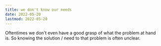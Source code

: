 ```yaml
---
title: we don't know our needs
date: 2022-05-20
lastmod: 2022-05-20
---
```

Oftentimes we don't even have a good grasp of what the problem at hand is. So knowing the solution / need to that problem is often unclear.